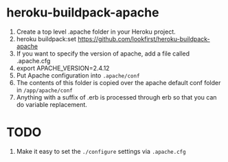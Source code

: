 # heroku-buildpack-apache

1. Create a top level .apache folder in your Heroku project.
1. heroku buildpack:set https://github.com/lookfirst/heroku-buildpack-apache
1. If you want to specify the version of apache, add a file called .apache.cfg
  1. export APACHE_VERSION=2.4.12
1. Put Apache configuration into `.apache/conf`
  1. The contents of this folder is copied over the apache default conf folder in `/app/apache/conf`
  1. Anything with a suffix of .erb is processed through erb so that you can do variable replacement.


# TODO

1. Make it easy to set the `./configure` settings via `.apache.cfg`
